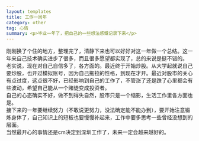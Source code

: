 ```yaml
---
layout: templates
title: 工作一周年
category: other
tag: 心情
summary: <p>毕业一年了，把自己的一些想法感慨记录下来</p>
---
```

刚刚换了个住的地方，整理完了，清静下来也可以好好对这一年做一个总结。这一年来自己技术确实进步了很多，而且很多愿望都实现了，总的来说是挺不错的。  
老实说，现在对自己自信多了，各方面的。最近终于开始炒股。从大学起就说自己要炒股，也开过模拟账号，因为自己拖拉的性格，到现在才开。最近对股市的关心有点过度，这点很不好，已经影响到自己的工作了，不管涨了还是跌了心里都会有些波动，希望自己能从一个赌徒变成投资者。  
自己的心态确实不好，做不到得失自然，股市只是一个缩影，生活工作里各方面也是。  
接下来的一年要继续努力（不敢说更努力，没法确定能不能办到），要开始注意锻炼身体了，自己知识上的短板也要慢慢补起来，工作中要多思考一些曾经没想到的层面。  
当然最开心的事情还是cm决定到深圳工作了，未来一定会越来越好的。